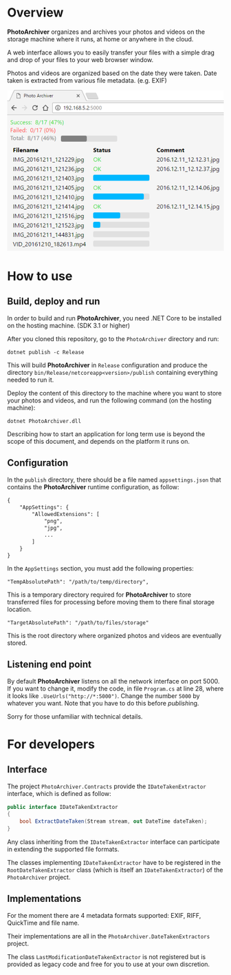 # Overview

**PhotoArchiver** organizes and archives your photos and videos on the storage machine where it runs, at home or anywhere in the cloud.

A web interface allows you to easily transfer your files with a simple drag and drop of your files to your web browser window.

Photos and videos are organized based on the date they were taken. Date taken is extracted from various file metadata. (e.g. EXIF)

![PhotoArchiver web user interface](Documentation/screenshot.png "PhotoArchiver web user interface")

# How to use

## Build, deploy and run

In order to build and run **PhotoArchiver**, you need .NET Core to be installed on the hosting machine. (SDK 3.1 or higher)

After you cloned this repository, go to the `PhotoArchiver` directory and run:

```
dotnet publish -c Release
```

This will build **PhotoArchiver** in `Release` configuration and produce the directory `bin/Release/netcoreapp<version>/publish` containing everything needed to run it.

Deploy the content of this directory to the machine where you want to store your photos and videos, and run the following command (on the hosting machine):

```
dotnet PhotoArchiver.dll
```

Describing how to start an application for long term use is beyond the scope of this document, and depends on the platform it runs on.

## Configuration

In the `publish` directory, there should be a file named `appsettings.json` that contains the **PhotoArchiver** runtime configuration, as follow:

```
{
    "AppSettings": {
        "AllowedExtensions": [
            "png",
            "jpg",
            ...
        ]
    }
}
```

In the `AppSettings` section, you must add the following properties:

```
"TempAbsolutePath": "/path/to/temp/directory",
```

This is a temporary directory required for **PhotoArchiver** to store transferred files for processing before moving them to there final storage location.

```
"TargetAbsolutePath": "/path/to/files/storage"
```

This is the root directory where organized photos and videos are eventually stored.

## Listening end point

By default **PhotoArchiver** listens on all the network interface on port 5000.
If you want to change it, modify the code, in file `Program.cs` at line 28, where it looks like `.UseUrls("http://*:5000")`.
Change the number `5000` by whatever you want. Note that you have to do this before *publish*ing.

Sorry for those unfamiliar with technical details.

# For developers

## Interface

The project `PhotoArchiver.Contracts` provide the `IDateTakenExtractor` interface, which is defined as follow:

```cs
public interface IDateTakenExtractor
{
    bool ExtractDateTaken(Stream stream, out DateTime dateTaken);
}
```

Any class inheriting from the `IDateTakenExtractor` interface can participate in extending the supported file formats.

The classes implementing `IDateTakenExtractor` have to be registered in the `RootDateTakenExtractor` class (which is itself an `IDateTakenExtractor`) of the `PhotoArchiver` project.

## Implementations

For the moment there are 4 metadata formats supported: EXIF, RIFF, QuickTime and file name.

Their implementations are all in the `PhotoArchiver.DateTakenExtractors` project.

The class `LastModificationDateTakenExtractor` is not registered but is provided as legacy code and free for you to use at your own discretion.
